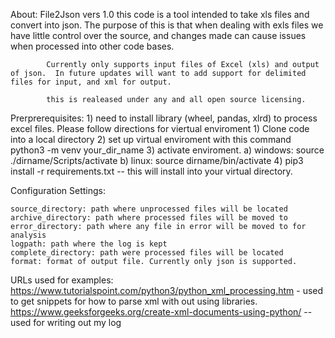About:  File2Json vers 1.0
            this code is a tool intended to take xls files and convert into json.  The purpose of this is that when dealing with exls files we have little control over the source, and changes made can cause issues when processed into other code bases.

            Currently only supports input files of Excel (xls) and output of json.  In future updates will want to add support for delimited files for input, and xml for output.

            this is realeased under any and all open source licensing. 

Prerprerequisites:
    1)  need to install library (wheel, pandas, xlrd) to process excel files.  Please follow directions for viertual enviroment
        1)  Clone code into a local directory
        2)  set up virtual enviroment with this command  
                  python3 -m venv your_dir_name
        3)  activate enviroment.
                a) windows:  source ./dirname/Scripts/activate
                b) linux:  source dirname/bin/activate
        4)  pip3 install -r requirements.txt   -- this will install  into your virtual directory.  

    
Configuration Settings:

    source_directory: path where unprocessed files will be located
    archive_directory: path where processed files will be moved to
    error_directory: path where any file in error will be moved to for analysis
    logpath: path where the log is kept
    complete_directory: path were processed files will be located 
    format: format of output file. Currently only json is supported. 


URLs used for examples:
    https://www.tutorialspoint.com/python3/python_xml_processing.htm - used to get snippets for how to parse xml
                                        with out using libraries.
    https://www.geeksforgeeks.org/create-xml-documents-using-python/  -- used for writing out my log